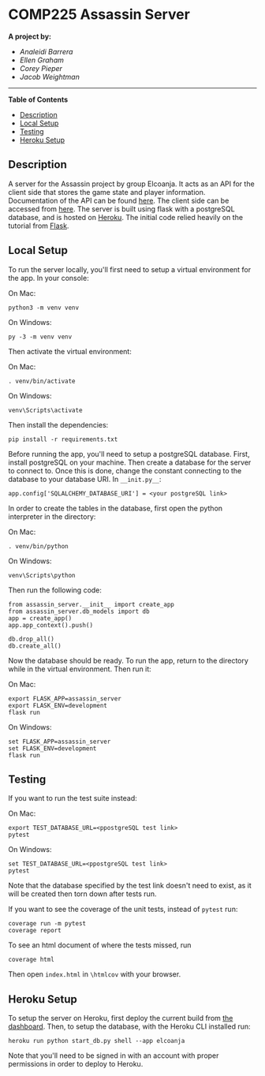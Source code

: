 # COMP225 Assassin Server
__A project by:__
* _Analeidi Barrera_
* _Ellen Graham_
* _Corey Pieper_
* _Jacob Weightman_
---
__Table of Contents__

- [Description](#Description)  
- [Local Setup](#Local-Setup)   
- [Testing](#Testing)   
- [Heroku Setup](#Heroku-Setup)

## Description
A server for the Assassin project by group Elcoanja. It acts as an API for the client side that stores the game state and player information. Documentation of the API can be found [here](https://github.com/grahamammal/comp225-server/blob/master/Assassin%20Server%20API.md#http-request-5).  The client side can be accessed from [here](https://github.com/jacobdweightman/comp225-assassin). The server is built using flask with a postgreSQL database, and is hosted on [Heroku](https://elcoanja.herokuapp.com/). The initial code relied heavily on the tutorial from [Flask](http://flask.pocoo.org/docs/1.0/tutorial/).

## Local Setup
To run the server locally, you'll first need to setup a virtual environment for the app. In your console:

On Mac:
```
python3 -m venv venv
```

On Windows:
```
py -3 -m venv venv
```


Then activate the virtual environment:

On Mac:
```
. venv/bin/activate
```

On Windows:
```
venv\Scripts\activate
```

Then install the dependencies:
```
pip install -r requirements.txt
```

Before running the app, you'll need to setup a postgreSQL database. First, install postgreSQL on your machine. Then create a database for the server to connect to. Once this is done, change the constant connecting to the database to your database URI. In `__init.py__`:    
```
app.config['SQLALCHEMY_DATABASE_URI'] = <your postgreSQL link>
```

In order to create the tables in the database, first open the python interpreter in the directory:

On Mac:
```
. venv/bin/python
```

On Windows:
```
venv\Scripts\python
```

Then run the following code:

```
from assassin_server.__init__ import create_app
from assassin_server.db_models import db
app = create_app()
app.app_context().push()

db.drop_all()
db.create_all()
```

Now the database should be ready. To run the app, return to the directory while in the virtual environment. Then run it:

On Mac:
```
export FLASK_APP=assassin_server
export FLASK_ENV=development
flask run
```

On Windows:
```
set FLASK_APP=assassin_server
set FLASK_ENV=development
flask run
```

## Testing
If you want to run the test suite instead:

On Mac:
```
export TEST_DATABASE_URL=<ppostgreSQL test link>
pytest
```

On Windows:
```
set TEST_DATABASE_URL=<ppostgreSQL test link>
pytest
```
Note that the database specified by the test link doesn't need to exist, as it will be created then torn down after tests run.

If you want to see the coverage of the unit tests, instead of `pytest` run:
```
coverage run -m pytest
coverage report
```
To see an html document of where the tests missed, run
```
coverage html
```
Then open `index.html` in `\htmlcov` with your browser.

## Heroku Setup
To setup the server on Heroku, first deploy the current build from [the dashboard](https://dashboard.heroku.com/apps/elcoanja/deploy/github). Then, to setup the database, with the Heroku CLI installed run:

```
heroku run python start_db.py shell --app elcoanja
```

Note that you'll need to be signed in with an account with proper permissions in order to deploy to Heroku.
